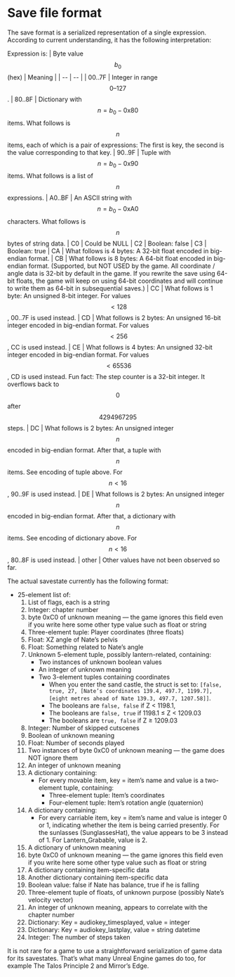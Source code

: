 # Save file format

The save format is a serialized representation of a single expression.
According to current understanding, it has the following interpretation:

Expression is:
| Byte value $$b_0$$ (hex) | Meaning |
| -- | -- |
| 00..7F | Integer in range $$0–127$$.
| 80..8F | Dictionary with $$n = b_0-\text{0x}80$$ items. What follows is $$n$$ items, each of which is a pair of expressions: The first is key, the second is the value corresponding to that key.
| 90..9F | Tuple with $$n = b_0-\text{0x}90$$ items. What follows is a list of $$n$$ expressions.
| A0..BF | An ASCII string with $$n = b_0-\text{0xA}0$$ characters. What follows is $$n$$ bytes of string data.
| C0 | Could be NULL
| C2 | Boolean: false
| C3 | Boolean: true
| CA | What follows is 4 bytes: A 32-bit float encoded in big-endian format.
| CB | What follows is 8 bytes: A 64-bit float encoded in big-endian format. (Supported, but NOT USED by the game. All coordinate / angle data is 32-bit by default in the game. If you rewrite the save using 64-bit floats, the game will keep on using 64-bit coordinates and will continue to write them as 64-bit in subsequential saves.)
| CC | What follows is 1 byte: An unsigned 8-bit integer. For values $$<128$$, 00..7F is used instead.
| CD | What follows is 2 bytes: An unsigned 16-bit integer encoded in big-endian format. For values $$<256$$, CC is used instead.
| CE | What follows is 4 bytes: An unsigned 32-bit integer encoded in big-endian format. For values $$<65536$$, CD is used instead. Fun fact: The step counter is a 32-bit integer. It overflows back to $$0$$ after $$4294967295$$ steps.
| DC | What follows is 2 bytes: An unsigned integer $$n$$ encoded in big-endian format. After that, a tuple with $$n$$ items. See encoding of tuple above. For $$n<16$$, 90..9F is used instead.
| DE | What follows is 2 bytes: An unsigned integer $$n$$ encoded in big-endian format. After that, a dictionary with $$n$$ items. See encoding of dictionary above. For $$n<16$$, 80..8F is used instead.
| other | Other values have not been observed so far.

The actual savestate currently has the following format:
* 25-element list of:
    1. List of flags, each is a string
    1. Integer: chapter number
    1. byte 0xC0 of unknown meaning — the game ignores this field even if you write here some other type value such as float or string
    1. Three-element tuple: Player coordinates (three floats)
    1. Float: XZ angle of Nate’s pelvis
    1. Float: Something related to Nate’s angle
    1. Unknown 5-element tuple, possibly lantern-related, containing:
        * Two instances of unknown boolean values
        * An integer of unknown meaning
        * Two 3-element tuples containing coordinates
            * When you enter the sand castle, the struct is set to: `[false, true, 27, [Nate’s coordinates
              139.4, 497.7, 1199.7], [eight metres ahead of Nate 139.3, 497.7, 1207.58]]`.
            * The booleans are `false, false` if Z < 1198.1,
            * The booleans are `false, true` if 1198.1 ≤ Z < 1209.03
            * The booleans are `true, false` if Z ≥ 1209.03
    1. Integer: Number of skipped cutscenes
    1. Boolean of unknown meaning
    1. Float: Number of seconds played
    1. Two instances of byte 0xC0 of unknown meaning — the game does NOT ignore them
    1. An integer of unknown meaning
    1. A dictionary containing:
        * For every movable item, key = item’s name and value is a two-element tuple, containing:
            * Three-element tuple: Item’s coordinates
            * Four-element tuple: Item’s rotation angle (quaternion)
    1. A dictionary containing:
        * For every carriable item, key = item’s name and value is integer 0 or 1, indicating whether the item is being carried presently. For the sunlasses (SunglassesHat), the value appears to be 3 instead of 1. For Lantern_Grabable, value is 2.
    1. A dictionary of unknown meaning
    1. byte 0xC0 of unknown meaning — the game ignores this field even if you write here some other type value such as float or string
    1. A dictionary containing item-specific data
    1. Another dictionary containing item-specific data
    1. Boolean value: false if Nate has balance, true if he is falling
    1. Three-element tuple of floats, of unknown purpose (possibly Nate’s velocity vector)
    1. An integer of unknown meaning, appears to correlate with the chapter number
    1. Dictionary: Key = audiokey_timesplayed, value = integer
    1. Dictionary: Key = audiokey_lastplay, value = string datetime
    1. Integer: The number of steps taken
    
It is not rare for a game to use a straightforward serialization of game
data for its savestates. That’s what many Unreal Engine games do too, for
example The Talos Principle 2 and Mirror’s Edge.

